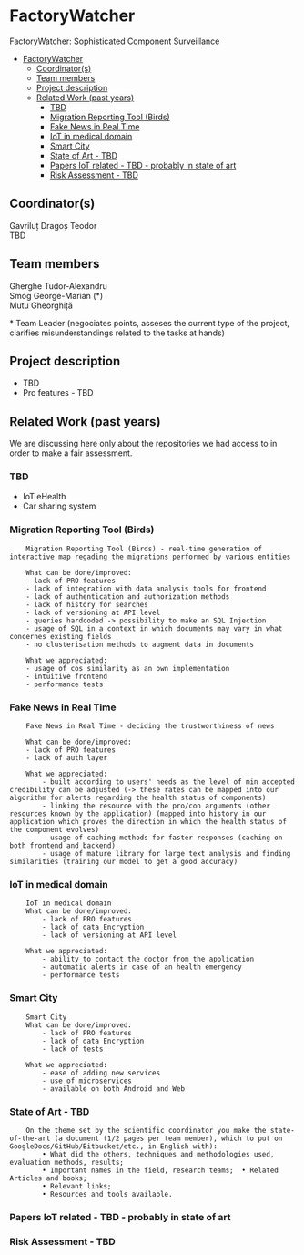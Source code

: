 # FactoryWatcher
FactoryWatcher: Sophisticated Component Surveillance

- [FactoryWatcher](#factorywatcher)
  - [Coordinator(s)](#coordinators)
  - [Team members](#team-members)
  - [Project description](#project-description)
  - [Related Work (past years)](#related-work-past-years)
    - [TBD](#tbd)
    - [Migration Reporting Tool (Birds)](#migration-reporting-tool-birds)
    - [Fake News in Real Time](#fake-news-in-real-time)
    - [IoT in medical domain](#iot-in-medical-domain)
    - [Smart City](#smart-city)
    - [State of Art - TBD](#state-of-art---tbd)
    - [Papers IoT related - TBD - probably in state of art](#papers-iot-related---tbd---probably-in-state-of-art)
    - [Risk Assessment - TBD](#risk-assessment---tbd)

## Coordinator(s)
Gavriluț Dragoș Teodor\
TBD

## Team members
Gherghe Tudor-Alexandru\
Smog George-Marian (*)\
Mutu Gheorghiță

\* Team Leader (negociates points, asseses the current type of the project, clarifies misunderstandings related to the tasks at hands)

## Project description
- TBD
- Pro features - TBD

## Related Work (past years)

We are discussing here only about the repositories we had access to in order to make a fair assessment.

### TBD
- IoT eHealth
- Car sharing system

### Migration Reporting Tool (Birds)

```
    Migration Reporting Tool (Birds) - real-time generation of interactive map regading the migrations performed by various entities
    
    What can be done/improved:
    - lack of PRO features
    - lack of integration with data analysis tools for frontend
    - lack of authentication and authorization methods
    - lack of history for searches
    - lack of versioning at API level
    - queries hardcoded -> possibility to make an SQL Injection
    - usage of SQL in a context in which documents may vary in what concernes existing fields
    - no clusterisation methods to augment data in documents 
    
    What we appreciated:
    - usage of cos similarity as an own implementation
    - intuitive frontend
    - performance tests
```

### Fake News in Real Time

```
    Fake News in Real Time - deciding the trustworthiness of news
    
    What can be done/improved:
    - lack of PRO features
    - lack of auth layer

    What we appreciated:
        - built according to users' needs as the level of min accepted credibility can be adjusted (-> these rates can be mapped into our algorithm for alerts regarding the health status of components)
        - linking the resource with the pro/con arguments (other resources known by the application) (mapped into history in our application which proves the direction in which the health status of the component evolves)
        - usage of caching methods for faster responses (caching on both frontend and backend)
        - usage of mature library for large text analysis and finding similarities (training our model to get a good accuracy)
```

### IoT in medical domain
```
    IoT in medical domain
    What can be done/improved:
        - lack of PRO features
        - lack of data Encryption
        - lack of versioning at API level

    What we appreciated:
        - ability to contact the doctor from the application
        - automatic alerts in case of an health emergency
        - performance tests
```

### Smart City
```
    Smart City
    What can be done/improved:
        - lack of PRO features
        - lack of data Encryption
        - lack of tests

    What we appreciated:
        - ease of adding new services
        - use of microservices
        - available on both Android and Web 
```

### State of Art - TBD

```
    On the theme set by the scientific coordinator you make the state-of-the-art (a document (1/2 pages per team member), which to put on GoogleDocs/GitHub/Bitbucket/etc., in English with):  
        • What did the others, techniques and methodologies used, evaluation methods, results; 
        • Important names in the field, research teams;  • Related Articles and books; 
        • Relevant links; 
        • Resources and tools available. 
```

### Papers IoT related - TBD - probably in state of art

### Risk Assessment - TBD
